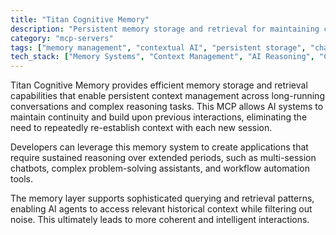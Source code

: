 ```yaml
---
title: "Titan Cognitive Memory"
description: "Persistent memory storage and retrieval for maintaining context in long conversations and complex reasoning workflows."
category: "mcp-servers"
tags: ["memory management", "contextual AI", "persistent storage", "chatbots", "workflow automation"]
tech_stack: ["Memory Systems", "Context Management", "AI Reasoning", "Conversational AI", "Persistent Storage"]
---
```


Titan Cognitive Memory provides efficient memory storage and retrieval capabilities that enable persistent context management across long-running conversations and complex reasoning tasks. This MCP allows AI systems to maintain continuity and build upon previous interactions, eliminating the need to repeatedly re-establish context with each new session.

Developers can leverage this memory system to create applications that require sustained reasoning over extended periods, such as multi-session chatbots, complex problem-solving assistants, and workflow automation tools.

The memory layer supports sophisticated querying and retrieval patterns, enabling AI agents to access relevant historical context while filtering out noise. This ultimately leads to more coherent and intelligent interactions.